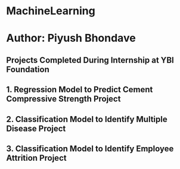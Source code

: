 # MachineLearning
# Author: Piyush Bhondave
## Projects Completed During Internship at YBI Foundation
## 1. Regression Model to Predict Cement Compressive Strength Project
## 2. Classification Model to Identify Multiple Disease Project
## 3. Classification Model to Identify Employee Attrition Project
